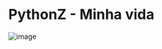 # PythonZ - Minha vida

![image](https://github.com/user-attachments/assets/1af2300e-a0df-409f-9ce3-ff3d310bcacd)
